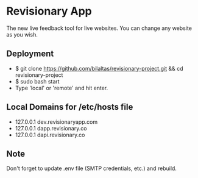 # Revisionary App

The new live feedback tool for live websites. You can change any website as you wish.


## Deployment
* $ git clone https://github.com/bilaltas/revisionary-project.git && cd revisionary-project
* $ sudo bash start
* Type 'local' or 'remote' and hit enter.


## Local Domains for /etc/hosts file
* 127.0.0.1 dev.revisionaryapp.com
* 127.0.0.1 dapp.revisionary.co
* 127.0.0.1 dapi.revisionary.co


## Note
Don't forget to update .env file (SMTP credentials, etc.) and rebuild.